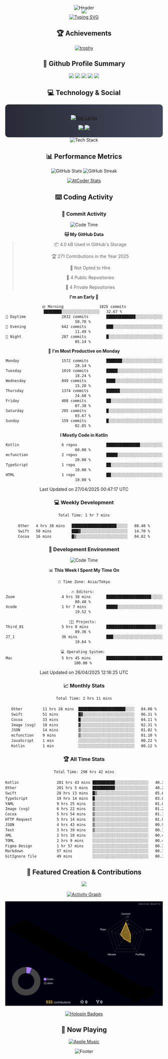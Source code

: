 <div align="center">
  
![Header](https://capsule-render.vercel.app/api?type=waving&color=gradient&customColorList=12&height=300&section=header&text=Welcome%20to%20Batapii's%20Universe&fontSize=50&animation=fadeIn&fontAlignY=40&desc=Android%20Developer%20|%20Kotlin%20LOVE%20)

<div style="margin-top: -20px;">
  <img src="https://readme-typing-svg.herokuapp.com/?lines=Crafting+Android+Experiences;Building+Tomorrow's+Apps+Today;Always+Learning,+Always+Growing&font=Fira%20Code&center=true&width=440&height=45&color=f75c7e&vCenter=true&size=22&pause=1000">
</div>

<a href="https://git.io/typing-svg">
  <img src="https://readme-typing-svg.demolab.com?font=Fira+Code&weight=600&size=28&duration=4000&pause=1000&center=true&vCenter=true&width=800&lines=Hey+there!+I'm+Batapii+%F0%9F%91%8B;Android+Developer+from+Japan+%F0%9F%87%AF%F0%9F%87%B5" alt="Typing SVG" />
</a>

## 🏆 Achievements

[![trophy](https://github-profile-trophy.vercel.app/?username=batapii&theme=onestar&no-frame=true&no-bg=true&column=8&rank=SECRET,SSS,SS,S,AAA,AA,A,B,C,?&margin-w=10&margin-h=10)](https://github.com/ryo-ma/github-profile-trophy)

## 🎯 Github Profile Summary

<div align="center">
  <img src="http://github-profile-summary-cards.vercel.app/api/cards/profile-details?username=batapii&theme=radical" />
  <img src="http://github-profile-summary-cards.vercel.app/api/cards/repos-per-language?username=batapii&theme=radical" />
  <img src="http://github-profile-summary-cards.vercel.app/api/cards/most-commit-language?username=batapii&theme=radical" />
  <img src="http://github-profile-summary-cards.vercel.app/api/cards/stats?username=batapii&theme=radical" />
  <img src="http://github-profile-summary-cards.vercel.app/api/cards/productive-time?username=batapii&theme=radical" />
</div>

## 💻 Technology & Social

<div align="center" style="background: linear-gradient(to right, #282A36, #44475A); padding: 20px; border-radius: 10px;">

[![Top Langs](https://github-readme-stats.vercel.app/api/top-langs/?username=batapii
)](https://github.com/anuraghazra/github-readme-stats)

<div style="margin-top: 15px">
<a href="https://github.com/batapii"><img src="https://img.shields.io/github/followers/batapii?style=for-the-badge&logo=github&label=Follow&color=ff6e96&labelColor=282A36"/></a>
<a href="https://twitter.com/batapii3939"><img src="https://img.shields.io/twitter/follow/batapii?style=for-the-badge&logo=twitter&color=1DA1F2&labelColor=282A36&label= Twitter"/></a>
</div>

</div>

<div align="center">
<img src="https://github-readme-tech-stack.vercel.app/api/cards?title=Tech+Stack&align=center&titleAlign=center&fontSize=20&lineHeight=10&lineCount=4&theme=github_dark&width=800&bg=%230D1117&badge=%23161B22&border=%2321262D&titleColor=%2358A6FF&line1=kotlin%2Ckotlin%2C0095D5%3Bandroid%2Candroid%2C00ff00%3Bjetpackcompose%2Cjetpack%2C4285F4%3B&line2=swift%2Cswift%2CFA7343%3Bfirebase%2Cfirebase%2CFFCA28%3Bgithub%2Cgithub%2C181717%3B&line3=typescript%2Ctypescript%2C3178C6%3Bgraphql%2Cgraphql%2CE10098%3Bsupabase%2Csupabase%2C3FCF8E%3B&line4=gradle%2Cgradle%2C02303A%3Bgitkraken%2Cgitkraken%2C179287%3Bpostman%2Cpostman%2CFF6C37%3B" alt="Tech Stack" />
</div>



## 📊 Performance Metrics

<div align="center">

![GitHub Stats](https://github-readme-stats.vercel.app/api?username=batapii&show_icons=true&theme=radical&hide_border=true&bg_color=0D1117)
![GitHub Streak](https://github-readme-streak-stats.herokuapp.com/?user=batapii&theme=radical&hide_border=true&background=0D1117)

[![AtCoder Stats](https://atcoder-readme-stats.vercel.app/stats/batapii3939?theme=dark&show_history=5&width=495)](https://github.com/iwbc-mzk/atcoder-readme-stats)

</div>

## ⌨️ Coding Activity

### 🌟 Commit Activity
<!--START_SECTION:commit-stats-->
![Code Time](http://img.shields.io/badge/Code%20Time-503%20hrs%2056%20mins-blue)

**🐱 My GitHub Data** 

> 📦 4.0 kB Used in GitHub's Storage 
 > 
> 🏆 271 Contributions in the Year 2025
 > 
> 🚫 Not Opted to Hire
 > 
> 📜 4 Public Repositories 
 > 
> 🔑 4 Private Repositories 
 > 
**I'm an Early 🐤** 

```text
🌞 Morning                1825 commits        ████████░░░░░░░░░░░░░░░░░   32.67 % 
🌆 Daytime                2832 commits        █████████████░░░░░░░░░░░░   50.70 % 
🌃 Evening                642 commits         ███░░░░░░░░░░░░░░░░░░░░░░   11.49 % 
🌙 Night                  287 commits         █░░░░░░░░░░░░░░░░░░░░░░░░   05.14 % 
```
📅 **I'm Most Productive on Monday** 

```text
Monday                   1572 commits        ███████░░░░░░░░░░░░░░░░░░   28.14 % 
Tuesday                  1019 commits        █████░░░░░░░░░░░░░░░░░░░░   18.24 % 
Wednesday                849 commits         ████░░░░░░░░░░░░░░░░░░░░░   15.20 % 
Thursday                 1374 commits        ██████░░░░░░░░░░░░░░░░░░░   24.60 % 
Friday                   408 commits         ██░░░░░░░░░░░░░░░░░░░░░░░   07.30 % 
Saturday                 205 commits         █░░░░░░░░░░░░░░░░░░░░░░░░   03.67 % 
Sunday                   159 commits         █░░░░░░░░░░░░░░░░░░░░░░░░   02.85 % 
```


**I Mostly Code in Kotlin** 

```text
Kotlin                   6 repos             ███████████████░░░░░░░░░░   60.00 % 
mcfunction               2 repos             █████░░░░░░░░░░░░░░░░░░░░   20.00 % 
TypeScript               1 repo              ██░░░░░░░░░░░░░░░░░░░░░░░   10.00 % 
HTML                     1 repo              ██░░░░░░░░░░░░░░░░░░░░░░░   10.00 % 
```




 Last Updated on 27/04/2025 00:47:17 UTC
<!--END_SECTION:commit-stats-->

### 💻 Weekly Development
<!--START_SECTION:wakatime-->

```txt
Total Time: 1 hr 7 mins

Other   4 hrs 38 mins   ████████████████████░░░░░   80.48 %
Swift   50 mins         ███▓░░░░░░░░░░░░░░░░░░░░░   14.70 %
Cocoa   16 mins         █▒░░░░░░░░░░░░░░░░░░░░░░░   04.82 %
```

<!--END_SECTION:wakatime-->

### 🔨 Development Environment
<!--START_SECTION:dev-stats-->
![Code Time](http://img.shields.io/badge/Code%20Time-503%20hrs%2056%20mins-blue)

📊 **This Week I Spent My Time On** 

```text
🕑︎ Time Zone: Asia/Tokyo

🔥 Editors: 
Zoom                     4 hrs 38 mins       ████████████████████░░░░░   80.48 % 
Xcode                    1 hr 7 mins         █████░░░░░░░░░░░░░░░░░░░░   19.52 % 

🐱‍💻 Projects: 
Third_01                 5 hrs 8 mins        ██████████████████████░░░   89.36 % 
27_1                     36 mins             ███░░░░░░░░░░░░░░░░░░░░░░   10.64 % 

💻 Operating System: 
Mac                      5 hrs 45 mins       █████████████████████████   100.00 % 
```


 Last Updated on 26/04/2025 12:16:25 UTC
<!--END_SECTION:dev-stats-->

### 📈 Monthly Stats
<!--START_SECTION:wakamonth-->

```txt
Total Time: 2 hrs 11 mins

Other         11 hrs 28 mins  █████████████████████░░░░   84.00 %
Swift         51 mins         █▓░░░░░░░░░░░░░░░░░░░░░░░   06.31 %
Cocoa         33 mins         █░░░░░░░░░░░░░░░░░░░░░░░░   04.11 %
Image (svg)   18 mins         ▓░░░░░░░░░░░░░░░░░░░░░░░░   02.31 %
JSON          14 mins         ▒░░░░░░░░░░░░░░░░░░░░░░░░   01.82 %
mcfunction    9 mins          ▒░░░░░░░░░░░░░░░░░░░░░░░░   01.10 %
JavaScript    1 min           ░░░░░░░░░░░░░░░░░░░░░░░░░   00.22 %
Kotlin        1 min           ░░░░░░░░░░░░░░░░░░░░░░░░░   00.12 %
```

<!--END_SECTION:wakamonth-->

### 🏆 All Time Stats
<!--START_SECTION:wakaalltime-->

```txt
Total Time: 298 hrs 42 mins

Kotlin                 201 hrs 43 mins ██████████░░░░░░░░░░░░░░░   40.36 %
Other                  201 hrs 5 mins  ██████████░░░░░░░░░░░░░░░   40.23 %
Swift                  28 hrs 13 mins  █▒░░░░░░░░░░░░░░░░░░░░░░░   05.65 %
TypeScript             19 hrs 14 mins  █░░░░░░░░░░░░░░░░░░░░░░░░   03.85 %
YAML                   9 hrs 25 mins   ▒░░░░░░░░░░░░░░░░░░░░░░░░   01.88 %
Image (svg)            6 hrs 22 mins   ▒░░░░░░░░░░░░░░░░░░░░░░░░   01.28 %
Cocoa                  5 hrs 54 mins   ▒░░░░░░░░░░░░░░░░░░░░░░░░   01.18 %
HTTP Request           5 hrs 14 mins   ▒░░░░░░░░░░░░░░░░░░░░░░░░   01.05 %
JSON                   4 hrs 43 mins   ▒░░░░░░░░░░░░░░░░░░░░░░░░   00.95 %
Text                   3 hrs 39 mins   ▒░░░░░░░░░░░░░░░░░░░░░░░░   00.73 %
XML                    2 hrs 18 mins   ░░░░░░░░░░░░░░░░░░░░░░░░░   00.46 %
TOML                   2 hrs 9 mins    ░░░░░░░░░░░░░░░░░░░░░░░░░   00.43 %
Figma Design           1 hr 57 mins    ░░░░░░░░░░░░░░░░░░░░░░░░░   00.39 %
Markdown               57 mins         ░░░░░░░░░░░░░░░░░░░░░░░░░   00.19 %
GitIgnore file         49 mins         ░░░░░░░░░░░░░░░░░░░░░░░░░   00.17 %
```

<!--END_SECTION:wakaalltime-->


## 🌟 Featured Creation & Contributions

<div align="center">
  <a href="https://github.com/batapii/ToDoSNS">
    <img src="https://github-readme-stats.vercel.app/api/pin/?username=batapii&repo=ToDoSNS&theme=radical&hide_border=true&bg_color=0D1117" />
  </a>

[![Activity Graph](https://github-readme-activity-graph.vercel.app/graph?username=batapii&custom_title=Contribution%20Graph&hide_border=true&theme=radical&bg_color=0D1117)](https://github.com/ashutosh00710/github-readme-activity-graph)

![3D Contrib](./profile-3d-contrib/profile-night-rainbow.svg)

[![Holopin Badges](https://holopin.me/batapii)](https://holopin.io/@batapii)

</div>

## 🎵 Now Playing

<div align="center">
  
[![Apple Music](https://music-profile.rayriffy.com/theme/dark.svg?uid=001005.6598667d2ffd4a10a4f429edd0ba24c4.1156)](https://github.com/rayriffy/apple-music-github-profile)

</div>

![Footer](https://capsule-render.vercel.app/api?type=waving&color=gradient&customColorList=12&height=100&section=footer)

</div>
